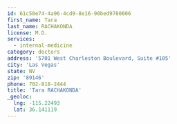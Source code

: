 ```yaml
---
id: 61c50e74-4a96-4cd9-8e16-90bed9780606
first_name: Tara
last_name: RACHAKONDA
license: M.D.
services:
  - internal-medicine
category: doctors
address: '5701 West Charleston Boulevard, Suite #105'
city: 'Las Vegas'
state: NV
zip: '89146'
phone: 702-818-2444
title: 'Tara RACHAKONDA'
_geoloc:
  lng: -115.22493
  lat: 36.141119
---
```

